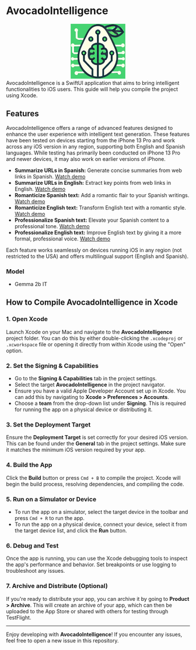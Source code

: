 # AvocadoIntelligence

<div align="center">
    <img src="avocadointeligence.swiftui/Assets.xcassets/AppIcon.appiconset/appstore.png" alt="App Logo" width="150"/>
</div>
AvocadoIntelligence is a SwiftUI application that aims to bring intelligent functionalities to iOS users. This guide will help you compile the project using Xcode.

## Features

AvocadoIntelligence offers a range of advanced features designed to enhance the user experience with intelligent text generation. These features have been tested on devices starting from the iPhone 13 Pro and work across any iOS version in any region, supporting both English and Spanish languages. While testing has primarily been conducted on iPhone 13 Pro and newer devices, it may also work on earlier versions of iPhone.

- **Summarize URLs in Spanish:** Generate concise summaries from web links in Spanish. [Watch demo](https://youtube.com/shorts/zxvDh6J-6qM)
- **Summarize URLs in English:** Extract key points from web links in English. [Watch demo](https://youtube.com/shorts/Szu7mtuekFY)
- **Romanticize Spanish text:** Add a romantic flair to your Spanish writings. [Watch demo](https://youtube.com/shorts/b8nXXE6m7rE)
- **Romanticize English text:** Transform English text with a romantic style. [Watch demo](https://youtube.com/shorts/4jMdMYGzus4)
- **Professionalize Spanish text:** Elevate your Spanish content to a professional tone. [Watch demo](https://youtube.com/shorts/4wj_EEkfBVs)
- **Professionalize English text:** Improve English text by giving it a more formal, professional voice. [Watch demo](https://youtube.com/shorts/Y2nkhM59aj0?feature=share)

Each feature works seamlessly on devices running iOS in any region (not restricted to the USA) and offers multilingual support (English and Spanish).

### Model

- Gemma 2b IT

## How to Compile AvocadoIntelligence in Xcode

### 1. Open Xcode

Launch Xcode on your Mac and navigate to the **AvocadoIntelligence** project folder. You can do this by either double-clicking the `.xcodeproj` or `.xcworkspace` file or opening it directly from within Xcode using the "Open" option.

### 2. Set the Signing & Capabilities

- Go to the **Signing & Capabilities** tab in the project settings.
- Select the target **AvocadoIntelligence** in the project navigator.
- Ensure you have a valid Apple Developer Account set up in Xcode. You can add this by navigating to **Xcode > Preferences > Accounts**.
- Choose a **team** from the drop-down list under **Signing**. This is required for running the app on a physical device or distributing it.

### 3. Set the Deployment Target

Ensure the **Deployment Target** is set correctly for your desired iOS version. This can be found under the **General** tab in the project settings. Make sure it matches the minimum iOS version required by your app.

### 4. Build the App

Click the **Build** button or press `Cmd + B` to compile the project. Xcode will begin the build process, resolving dependencies, and compiling the code.

### 5. Run on a Simulator or Device

- To run the app on a simulator, select the target device in the toolbar and press `Cmd + R` to run the app.
- To run the app on a physical device, connect your device, select it from the target device list, and click the **Run** button.

### 6. Debug and Test

Once the app is running, you can use the Xcode debugging tools to inspect the app's performance and behavior. Set breakpoints or use logging to troubleshoot any issues.

### 7. Archive and Distribute (Optional)

If you're ready to distribute your app, you can archive it by going to **Product > Archive**. This will create an archive of your app, which can then be uploaded to the App Store or shared with others for testing through TestFlight.

---

Enjoy developing with **AvocadoIntelligence**! If you encounter any issues, feel free to open a new issue in this repository.
